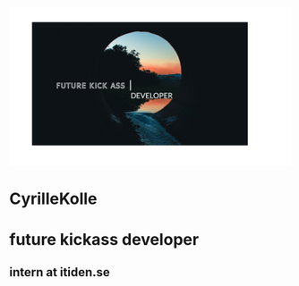 [![Header](https://raw.githubusercontent.com/CyrilleKolle/CyrilleKolle/CyrilleKolle/readme.jpg "Header")](https://cyrillekolle.github.io/)






# CyrilleKolle

# future kickass developer

## intern at itiden.se

